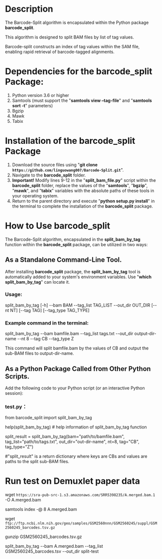 # Description
The Barcode-Split algorithm is encapsulated within the Python package **barcode_split**.

This algorithm is designed to split BAM files by list of tag values. 

Barcode-split constructs an index of tag values within the SAM file, enabling rapid retrieval of barcode-tagged alignments.
# Dependencies for the barcode_split Package:

1. Python version 3.6 or higher
2. Samtools (must support the "**samtools view –tag-file**" and "**samtools sort -t**" parameters)
3. Bgzip
4. Mawk
5. Tabix


# Installation of the barcode_split Package

1. Download the source files using "**git clone ``https://github.com/linguowang007/Barcode-Split.git``**".
2. Navigate to the **barcode_split** folder.
3. **Important!** Modify lines 9-12 in the "**split_bam_file.py**" script within the **barcode_split** folder, replace the values of the "**samtools**", "**bgzip**", "**mawk**", and "**tabix**" variables with the absolute paths of these tools in your operating system.
4. Return to the parent directory and execute "**python setup.py install**" in the terminal to complete the installation of the **barcode_split** package.


# How to Use barcode_split

The Barcode-Split algorithm, encapsulated in the **split_bam_by_tag** function within the **barcode_split** package, can be utilized in two ways:

## As a Standalone Command-Line Tool. 
After installing **barcode_split** package, the **split_bam_by_tag** tool is automatically added to your system's environment variables. Use "**which split_bam_by_tag**" can locate it.

### Usage:
split_bam_by_tag [-h] --bam BAM --tag_list TAG_LIST --out_dir OUT_DIR [--nt NT] [--tag TAG] [--tag_type TAG_TYPE]

### Example command in the terminal:
split_bam_by_tag --bam bamfile.bam --tag_list tags.txt --out_dir output-dir-name --nt 8 --tag CB --tag_type Z

This command will split bamfile.bam by the values of CB and output the sub-BAM files to output-dir-name.

## As a Python Package Called from Other Python Scripts. 
Add the following code to your Python script (or an interactive Python session):
### test.py：
from barcode_split import split_bam_by_tag

help(split_bam_by_tag) # help information of split_bam_by_tag function

split_result = split_bam_by_tag(bam="path/to/bamfile.bam",
                 tag_list="path/to/tags.txt",
                 out_dir="out-dir-name",
                 nt=8,
                 tag="CB",
                 tag_type="Z")
                 
#"split_result" is a return dictionary where keys are CBs and values are paths to the split sub-BAM files.


# Run test on Demuxlet paper data

wget ``https://sra-pub-src-1.s3.amazonaws.com/SRR5398235/A.merged.bam.1`` -O A.merged.bam

samtools index -@ 8 A.merged.bam

wget ``ftp://ftp.ncbi.nlm.nih.gov/geo/samples/GSM2560nnn/GSM2560245/suppl/GSM2560245_barcodes.tsv.gz``

gunzip GSM2560245_barcodes.tsv.gz

split_bam_by_tag --bam A.merged.bam --tag_list GSM2560245_barcodes.tsv --out_dir split-test
